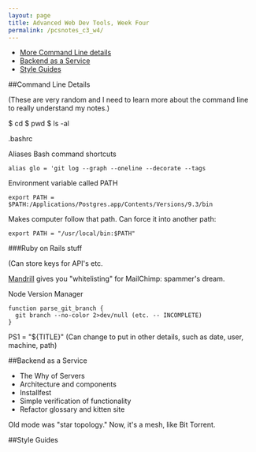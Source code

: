 ```yaml
---
layout: page
title: Advanced Web Dev Tools, Week Four
permalink: /pcsnotes_c3_w4/
---
```


* [More Command Line details](#commandLineDetails)
* [Backend as a Service](#BaaS)
* [Style Guides](styleGuides)

<a name="commandLineDetails"></a>
##Command Line Details

(These are very random and I need to learn more about the command line to really understand my notes.)

$ cd
$ pwd
$ ls -al

.bashrc

Aliases
Bash command shortcuts

```
alias glo = 'git log --graph --oneline --decorate --tags
```

Environment variable called PATH

```
export PATH = $PATH:/Applications/Postgres.app/Contents/Versions/9.3/bin
```

Makes computer follow that path. Can force it into another path:

```
export PATH = "/usr/local/bin:$PATH"
```

###Ruby on Rails stuff

(Can store keys for API's etc. 

[Mandrill](http://blog.mandrill.com/) gives you "whitelisting" for MailChimp: spammer's dream.

Node Version Manager

```
function parse_git_branch {
  git branch --no-color 2>dev/null (etc. -- INCOMPLETE)
}
```

PS1 = "${TITLE}" (Can change to put in other details, such as date, user, machine, path)


<a name="BaaS"></a>
##Backend as a Service

* The Why of Servers
* Architecture and components
* Installfest
* Simple verification of functionality
* Refactor glossary and kitten site

Old mode was "star topology." Now, it's a mesh, like Bit Torrent.

<a name="styleGuides"></a>
##Style Guides

